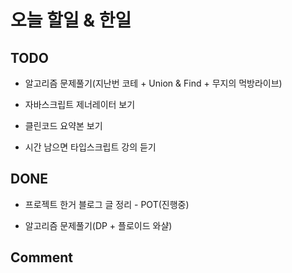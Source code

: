# 오늘 할일 & 한일

## TODO

- 알고리즘 문제풀기(지난번 코테 + Union & Find + 무지의 먹방라이브)

- 자바스크립트 제너레이터 보기

- 클린코드 요약본 보기

- 시간 남으면 타입스크립트 강의 듣기

## DONE

- 프로젝트 한거 블로그 글 정리 - POT(진행중)

- 알고리즘 문제풀기(DP + 플로이드 와샬)

## Comment
